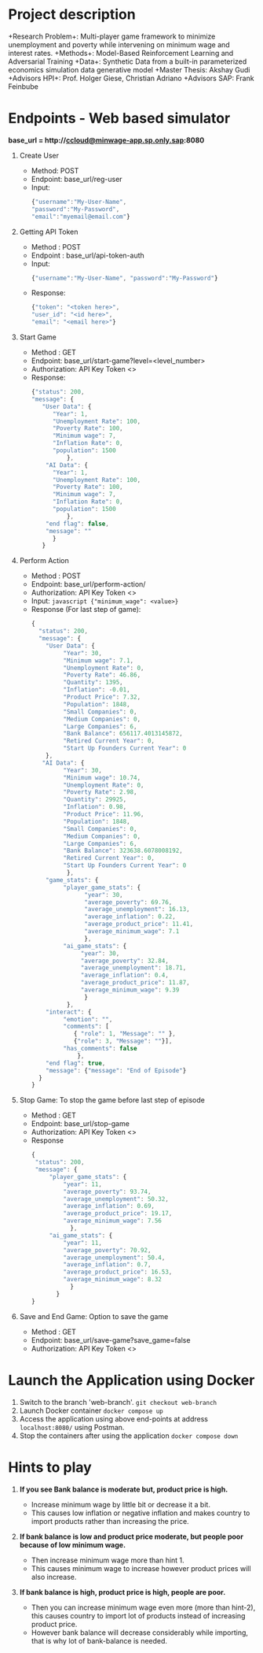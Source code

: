 # Project description
+Research Problem+: Multi-player game framework to minimize unemployment and poverty while intervening on minimum wage and interest rates.
+Methods+: Model-Based Reinforcement Learning and Adversarial Training
+Data+: Synthetic Data from a built-in parameterized economics simulation data generative model
+Master Thesis: Akshay Gudi
+Advisors HPI+: Prof. Holger Giese, Christian Adriano 
+Advisors SAP: Frank Feinbube

# Endpoints - Web based simulator
**base_url = http://ccloud@minwage-app.sp.only.sap:8080**

1. Create User
    * Method: POST
    * Endpoint: base_url/reg-user
    * Input:
      ```javascript
      {"username":"My-User-Name",
      "password":"My-Password",
      "email":"myemail@email.com"}
      ```
    
2. Getting API Token
    * Method : POST
    * Endpoint : base_url/api-token-auth
    * Input:
      ```javascript
      {"username":"My-User-Name", "password":"My-Password"}
      ```
    * Response:
      ```javascript
      {"token": "<token here>",
      "user_id": "<id here>",
      "email": "<email here>"}
      ```

3. Start Game 
    * Method : GET
    * Endpoint: base_url/start-game?level=<level_number>
    * Authorization: API Key  Token <>
    * Response:
      ```javascript
      {"status": 200,
      "message": {
         "User Data": {
            "Year": 1,
            "Unemployment Rate": 100,
            "Poverty Rate": 100,
            "Minimum wage": 7,
            "Inflation Rate": 0,
            "population": 1500
                },
          "AI Data": {
            "Year": 1,
            "Unemployment Rate": 100,
            "Poverty Rate": 100,
            "Minimum wage": 7,
            "Inflation Rate": 0,
            "population": 1500
                },
          "end flag": false,
          "message": ""
            }
         }
      ```

4. Perform Action
    * Method : POST
    * Endpoint: base_url/perform-action/<action-value>
    * Authorization: API Key  Token <>
    * Input: ```javascript {"minimum_wage": <value>}```
    * Response (For last step of game):
      ```javascript
      {
        "status": 200,
        "message": {
          "User Data": {
               "Year": 30,
               "Minimum wage": 7.1,
               "Unemployment Rate": 0,
               "Poverty Rate": 46.86,
               "Quantity": 1395,
               "Inflation": -0.01,
               "Product Price": 7.32,
               "Population": 1848,
               "Small Companies": 0,
               "Medium Companies": 0,
               "Large Companies": 6,
               "Bank Balance": 656117.4013145872,
               "Retired Current Year": 0,
               "Start Up Founders Current Year": 0
          },
         "AI Data": {
               "Year": 30,
               "Minimum wage": 10.74,
               "Unemployment Rate": 0,
               "Poverty Rate": 2.98,
               "Quantity": 29925,
               "Inflation": 0.98,
               "Product Price": 11.96,
               "Population": 1848,
               "Small Companies": 0,
               "Medium Companies": 0,
               "Large Companies": 6,
               "Bank Balance": 323638.6078008192,
               "Retired Current Year": 0,
               "Start Up Founders Current Year": 0
                },
          "game_stats": {
               "player_game_stats": {
                     "year": 30,
                     "average_poverty": 69.76,
                     "average_unemployment": 16.13,
                     "average_inflation": 0.22,
                     "average_product_price": 11.41,
                     "average_minimum_wage": 7.1
                     },
               "ai_game_stats": {
                    "year": 30,
                    "average_poverty": 32.84,
                    "average_unemployment": 18.71,
                    "average_inflation": 0.4,
                    "average_product_price": 11.87,
                    "average_minimum_wage": 9.39
                     }
                },
          "interact": {
               "emotion": "",
               "comments": [
                  { "role": 1, "Message": "" },
                  {"role": 3, "Message": ""}],
               "has_comments": false
                   },
          "end flag": true,
          "message": {"message": "End of Episode"}
        }
      }
      ```
  
5. Stop Game: To stop the game before last step of episode
    * Method : GET
    * Endpoint: base_url/stop-game
    * Authorization: API Key  Token <>
    * Response
      ```javascript
      {
       "status": 200,
       "message": {
           "player_game_stats": {
               "year": 11,
               "average_poverty": 93.74,
               "average_unemployment": 50.32,
               "average_inflation": 0.69,
               "average_product_price": 19.17,
               "average_minimum_wage": 7.56
                 },
           "ai_game_stats": {
               "year": 11,
               "average_poverty": 70.92,
               "average_unemployment": 50.4,
               "average_inflation": 0.7,
               "average_product_price": 16.53,
               "average_minimum_wage": 8.32
                 }
             }
      }
      ```

6. Save and End Game: Option to save the game
    * Method : GET
    * Endpoint: base_url/save-game?save_game=false
    * Authorization: API Key  Token <>

# Launch the Application using Docker
   
   1. Switch to the branch 'web-branch'.
         `git checkout web-branch`
   2. Launch Docker container
         `docker compose up`
   3. Access the application using above end-points at address `localhost:8080/` using Postman.
   4. Stop the containers after using the application
         `docker compose down`

# Hints to play
   
   1. **If you see Bank balance is moderate but, product price is high.**
      * Increase minimum wage by little bit or decrease it a bit.
      * This causes low inflation or negative inflation and makes country to import products rather than increasing the price.
  
   2. **If bank balance is low and product price moderate, but people poor because of low minimum wage.**
      * Then increase minimum wage more than hint 1.
      * This causes minimum wage to increase however product prices will also increase.
   
   3. **If bank balance is high, product price is high, people are poor.**
      * Then you can increase minimum wage even more (more than hint-2), this causes country to import lot of products instead of increasing product price. 
      * However bank balance will decrease considerably while importing, that is why lot of bank-balance is needed.
